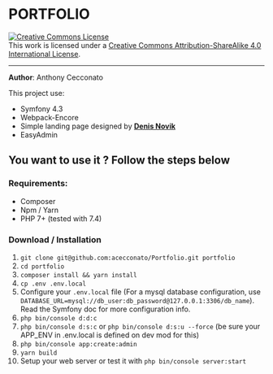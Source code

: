 # PORTFOLIO

<a rel="license" href="http://creativecommons.org/licenses/by-sa/4.0/"><img alt="Creative Commons License" style="border-width:0" src="https://i.creativecommons.org/l/by-sa/4.0/88x31.png" /></a><br />This work is licensed under a <a rel="license" href="http://creativecommons.org/licenses/by-sa/4.0/">Creative Commons Attribution-ShareAlike 4.0 International License</a>.

---

**Author**: Anthony Cecconato

This project use:

- Symfony 4.3
- Webpack-Encore
- Simple landing page designed by **[Denis Novik](https://www.behance.net/novik_denis)**
- EasyAdmin

## You want to use it ? Follow the steps below

### Requirements:

- Composer
- Npm / Yarn
- PHP 7+ (tested with 7.4)

### Download / Installation

1. `git clone git@github.com:acecconato/Portfolio.git portfolio`
2. `cd portfolio`
2. `composer install && yarn install`
3. `cp .env .env.local`
4. Configure your `.env.local` file (For a mysql database configuration, use `DATABASE_URL=mysql://db_user:db_password@127.0.0.1:3306/db_name`). Read the Symfony doc for more configuration info.
5. `php bin/console d:d:c`
6. `php bin/console d:s:c` or `php bin/console d:s:u --force` (be sure your APP_ENV in .env.local is defined on dev mod for this)
7. `php bin/console app:create:admin`
8. `yarn build`
9. Setup your web server or test it with `php bin/console server:start`



